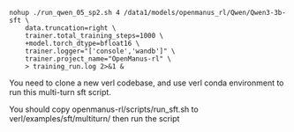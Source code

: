 ```
nohup ./run_qwen_05_sp2.sh 4 /data1/models/openmanus_rl/Qwen/Qwen3-3b-sft \
    data.truncation=right \
    trainer.total_training_steps=1000 \
    +model.torch_dtype=bfloat16 \
    trainer.logger="['console','wandb']" \
    trainer.project_name="OpenManus-rl" \
    > training_run.log 2>&1 &
```

You need to clone a new verl codebase, and use verl conda environment to run this multi-turn sft script.

You should copy openmanus-rl/scripts/run_sft.sh to verl/examples/sft/multiturn/
then run the script